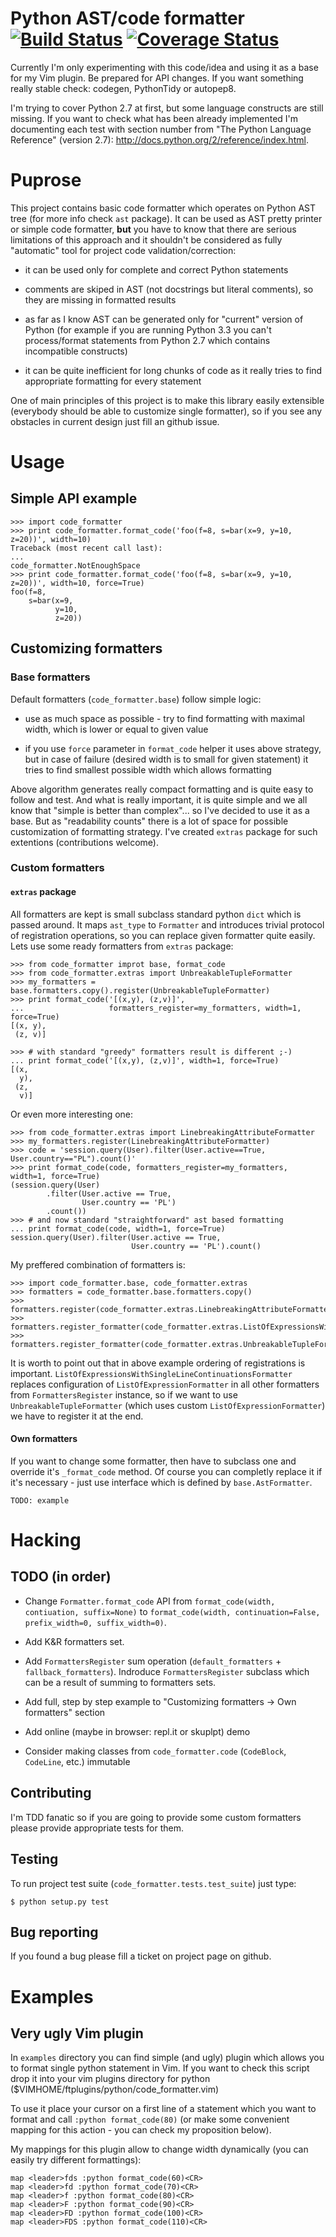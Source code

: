 Python AST/code formatter [![Build Status](https://travis-ci.org/paluh/code-formatter.png?branch=master)](https://travis-ci.org/paluh/code-formatter) [![Coverage Status](https://coveralls.io/repos/paluh/code-formatter/badge.png?branch=master)](https://coveralls.io/r/paluh/code-formatter?branch=master)
==========================

Currently I'm only experimenting with this code/idea and using it as a base for my Vim plugin. Be prepared for API changes. If you want something really stable check: codegen, PythonTidy or autopep8.

I'm trying to cover Python 2.7 at first, but some language constructs are still missing. If you want to check what has been already implemented I'm documenting each test with section number from "The Python Language Reference" (version 2.7): http://docs.python.org/2/reference/index.html.


# Puprose

This project contains basic code formatter which operates on Python AST tree (for more info check `ast` package). It can be used as AST pretty printer or simple code formatter, __but__ you have to know that there are serious limitations of this approach and it shouldn't be considered as fully "automatic" tool for project code validation/correction:

* it can be used only for complete and correct Python statements

* comments are skiped in AST (not docstrings but literal comments), so they are missing in formatted results

* as far as I know AST can be generated only for "current" version of Python (for example if you are running Python 3.3 you can't process/format statements from Python 2.7 which contains incompatible constructs)

* it can be quite inefficient for long chunks of code as it really tries to find appropriate formatting for every statement

One of main principles of this project is to make this library easily extensible (everybody should be able to customize single formatter), so if you see any obstacles in current design just fill an github issue.


# Usage

## Simple API example

    >>> import code_formatter
    >>> print code_formatter.format_code('foo(f=8, s=bar(x=9, y=10, z=20))', width=10)
    Traceback (most recent call last):
    ...
    code_formatter.NotEnoughSpace
    >>> print code_formatter.format_code('foo(f=8, s=bar(x=9, y=10, z=20))', width=10, force=True)
    foo(f=8,
        s=bar(x=9,
              y=10,
              z=20))

## Customizing formatters

### Base formatters

Default formatters (`code_formatter.base`) follow simple logic:

* use as much space as possible - try to find formatting with maximal width, which is lower or equal to given value

* if you use `force` parameter in `format_code` helper it uses above strategy, but in case of failure (desired width is to small for given statement) it tries to find smallest possible width which allows formatting

Above algorithm generates really compact formatting and is quite easy to follow and test. And what is really important, it is quite simple and we all know that "simple is better than complex"... so I've decided to use it as a base. But as "readability counts" there is a lot of space for possible customization of formatting strategy. I've created `extras` package for such extentions (contributions welcome).

### Custom formatters

#### `extras` package

All formatters are kept is small subclass standard python `dict` which is passed around. It maps `ast_type` to `Formatter` and introduces trivial protocol of registration operations, so you can replace given formatter quite easily. Lets use some ready formatters from `extras` package:


    >>> from code_formatter improt base, format_code
    >>> from code_formatter.extras import UnbreakableTupleFormatter
    >>> my_formatters = base.formatters.copy().register(UnbreakableTupleFormatter)
    >>> print format_code('[(x,y), (z,v)]',
    ...                   formatters_register=my_formatters, width=1, force=True)
    [(x, y),
     (z, v)]

    >>> # with standard "greedy" formatters result is different ;-)
    ... print format_code('[(x,y), (z,v)]', width=1, force=True)
    [(x,
      y),
     (z,
      v)]

Or even more interesting one:

    >>> from code_formatter.extras import LinebreakingAttributeFormatter
    >>> my_formatters.register(LinebreakingAttributeFormatter)
    >>> code = 'session.query(User).filter(User.active==True, User.country=="PL").count()'
    >>> print format_code(code, formatters_register=my_formatters, width=1, force=True)
    (session.query(User)
            .filter(User.active == True,
                    User.country == 'PL')
            .count())
    >>> # and now standard "straightforward" ast based formatting
    ... print format_code(code, width=1, force=True)
    session.query(User).filter(User.active == True,
                               User.country == 'PL').count()


My preffered combination of formatters is:

    >>> import code_formatter.base, code_formatter.extras
    >>> formatters = code_formatter.base.formatters.copy()
    >>> formatters.register(code_formatter.extras.LinebreakingAttributeFormatter)
    >>> formatters.register_formatter(code_formatter.extras.ListOfExpressionsWithSingleLineContinuationsFormatter)
    >>> formatters.register_formatter(code_formatter.extras.UnbreakableTupleFormatter)

It is worth to point out that in above example ordering of registrations is important. `ListOfExpressionsWithSingleLineContinuationsFormatter` replaces configuration of `ListOfExpressionFormatter` in all other formatters from `FormattersRegister` instance, so if we want to use `UnbreakableTupleFormatter` (which uses custom `ListOfExpressionFormatter`) we have to register it at the end.


#### Own formatters

If you want to change some formatter, then have to subclass one and override it's `_format_code` method. Of course you can completly replace it if it's necessary - just use interface which is defined by `base.AstFormatter`.

    TODO: example


# Hacking

## TODO (in order)

* Change `Formatter.format_code` API from `format_code(width, contiuation, suffix=None)` to `format_code(width, continuation=False, prefix_width=0, suffix_width=0)`.

* Add K&R formatters set.

* Add `FormattersRegister` sum operation (`default_formatters` + `fallback_formatters`). Indroduce `FormattersRegister` subclass which can be a result of summing to formatters sets.

* Add full, step by step example to "Customizing formatters -> Own formatters" section

* Add online (maybe in browser: repl.it or skuplpt) demo

* Consider making classes from `code_formatter.code` (`CodeBlock`, `CodeLine`, etc.) immutable


## Contributing

I'm TDD fanatic so if you are going to provide some custom formatters please provide appropriate tests for them.

## Testing

To run project test suite (`code_formatter.tests.test_suite`) just type:

    $ python setup.py test

## Bug reporting

If you found a bug please fill a ticket on project page on github.

# Examples

## Very ugly Vim plugin

In `examples` directory you can find simple (and ugly) plugin which allows you to format single python statement in Vim. If you want to check this script drop it into your vim plugins directory for python ($VIMHOME/ftplugins/python/code\_formatter.vim)

To use it place your cursor on a first line of a statement which you want to format and call `:python format_code(80)` (or make some convenient mapping for this action - you can check my proposition below).

My mappings for this plugin allow to change width dynamically (you can easily try different formattings):

    map <leader>fds :python format_code(60)<CR>
    map <leader>fd :python format_code(70)<CR>
    map <leader>f :python format_code(80)<CR>
    map <leader>F :python format_code(90)<CR>
    map <leader>FD :python format_code(100)<CR>
    map <leader>FDS :python format_code(110)<CR>
